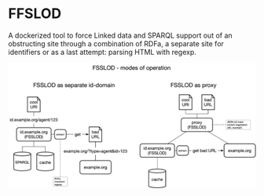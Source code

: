 # FFSLOD
A dockerized tool to force Linked data and SPARQL support out of an obstructing site through a combination of RDFa, a separate site for identifiers or as a last attempt: parsing HTML with regexp.

![alt text](https://raw.githubusercontent.com/marma/ffslod/main/etc/FSSLOD.png "Modes of operation")
